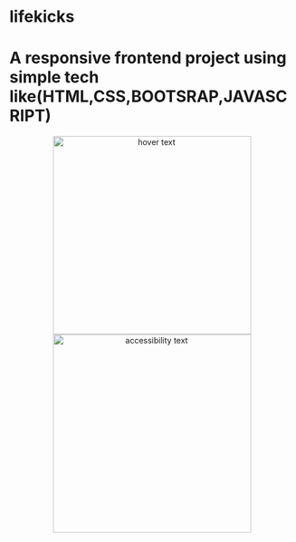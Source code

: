 # lifekicks
# A responsive frontend project using simple tech like(HTML,CSS,BOOTSRAP,JAVASCRIPT)

<p align="center">
  <img src=""C:\Users\KIIT\Pictures\Screenshots\Screenshot (74).png"" width="350" title="hover text">
  <img src="your_relative_path_here_number_2_large_name" width="350" alt="accessibility text">
</p>
